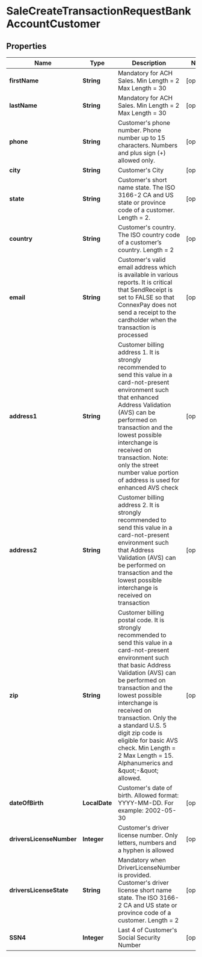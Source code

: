 

# SaleCreateTransactionRequestBankAccountCustomer


## Properties

| Name | Type | Description | Notes |
|------------ | ------------- | ------------- | -------------|
|**firstName** | **String** | Mandatory for ACH Sales.  Min Length &#x3D; 2 Max Length &#x3D; 30 |  [optional] |
|**lastName** | **String** | Mandatory for ACH Sales. Min Length &#x3D; 2 Max Length &#x3D; 30 |  [optional] |
|**phone** | **String** | Customer&#39;s phone number. Phone number up to 15 characters. Numbers and plus sign (+) allowed only. |  [optional] |
|**city** | **String** | Customer&#39;s City |  [optional] |
|**state** | **String** | Customer&#39;s short name state.  The ISO 3166-2 CA and US state or province code of a customer. Length &#x3D; 2. |  [optional] |
|**country** | **String** | Customer&#39;s country. The ISO country code of a customer’s country.  Length &#x3D; 2 |  [optional] |
|**email** | **String** | Customer&#39;s valid email address which is available in various reports. It is critical that SendReceipt is set to FALSE so that ConnexPay does not send a receipt to the cardholder when the transaction is processed |  [optional] |
|**address1** | **String** | Customer billing address 1. It is strongly recommended to send this value in a card-not-present environment such that enhanced Address Validation (AVS) can be performed on transaction and the lowest possible interchange is received on transaction. Note: only the street number value portion of address is used for enhanced AVS check |  [optional] |
|**address2** | **String** | Customer billing address 2. It is strongly recommended to send this value in a card-not-present environment such that Address Validation (AVS) can be performed on transaction and the lowest possible interchange is received on transaction |  [optional] |
|**zip** | **String** | Customer billing postal code. It is strongly recommended to send this value in a card-not-present environment such that basic Address Validation (AVS) can be performed on transaction and the lowest possible interchange is received on transaction.  Only the a standard U.S. 5 digit zip code is eligible for basic AVS check. Min Length &#x3D; 2 Max Length &#x3D; 15. Alphanumerics and \&quot;-\&quot; allowed. |  [optional] |
|**dateOfBirth** | **LocalDate** | Customer&#39;s date of birth. Allowed format: YYYY-MM-DD. For example: 2002-05-30 |  [optional] |
|**driversLicenseNumber** | **Integer** | Customer&#39;s driver license number.  Only letters, numbers and a hyphen is allowed |  [optional] |
|**driversLicenseState** | **String** | Mandatory when DriverLicenseNumber is provided. Customer&#39;s driver license short name state. The ISO 3166-2 CA and US state or province code of a customer.  Length &#x3D; 2 |  [optional] |
|**SSN4** | **Integer** | Last 4 of Customer&#39;s Social Security Number |  [optional] |



